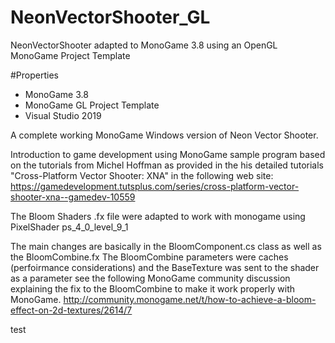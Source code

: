 # NeonVectorShooter_GL
NeonVectorShooter adapted to MonoGame 3.8 using an OpenGL MonoGame Project Template

#Properties
* MonoGame 3.8 
* MonoGame GL Project Template
* Visual Studio 2019

A complete working MonoGame Windows version of Neon Vector Shooter.

Introduction to game development using MonoGame sample program based on the tutorials from Michel Hoffman as provided in the his detailed tutorials "Cross-Platform Vector Shooter: XNA" in the following web site: https://gamedevelopment.tutsplus.com/series/cross-platform-vector-shooter-xna--gamedev-10559

The Bloom Shaders .fx file were adapted to work with monogame using PixelShader ps_4_0_level_9_1

The main changes are basically in the BloomComponent.cs class as well as the BloomCombine.fx The BloomCombine parameters were caches (perfoirmance considerations) and the BaseTexture was sent to the shader as a parameter see the following MonoGame community discussion explaining the fix to the BloomCombine to make it work properly with MonoGame. http://community.monogame.net/t/how-to-achieve-a-bloom-effect-on-2d-textures/2614/7

test

